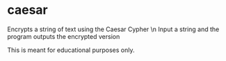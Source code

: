 # caesar
Encrypts a string of text using the Caesar Cypher \n
Input a string and the program outputs the encrypted version

This is meant for educational purposes only.
